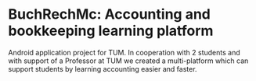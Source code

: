 # BuchRechMc: Accounting and bookkeeping learning platform
Android application project for TUM.
In cooperation with 2 students and with support of a Professor at TUM we created a multi-platform which can support students by learning accounting easier and faster.
